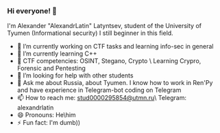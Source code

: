 ### Hi everyone! 👋
I'm Alexander "AlexandrLatin" Latyntsev, student of the University of Tyumen (Informational security)
I still beginner in this field. 

- 🔭 I’m currently working on CTF tasks and learning info-sec in general
- 🌱 I’m currently learning C++
- 🚩 CTF competencies: OSINT, Stegano, Crypto \\ Learning Crypro, Forensic and Pentesting
- 🤔 I’m looking for help with other students
- 💬 Ask me about Russia, about Tyumen. I know how to work in Ren'Py and have experience in Telegram-bot coding on Telegram
- 📫 How to reach me: stud0000295854@utmn.ru\ Telegram: alexandrlatin
- 😄 Pronouns: He\him
- ⚡ Fun fact: I'm dumb))

<!--
**AlexandrLatin/AlexandrLatin** is a ✨ _special_ ✨ repository because its `README.md` (this file) appears on your GitHub profile.

Here are some ideas to get you started:

- 🔭 I’m currently working on ...
- 🌱 I’m currently learning ...
- 👯 I’m looking to collaborate on ...
- 🤔 I’m looking for help with ...
- 💬 Ask me about ...
- 📫 How to reach me: ...
- 😄 Pronouns: ...
- ⚡ Fun fact: ...
-->

